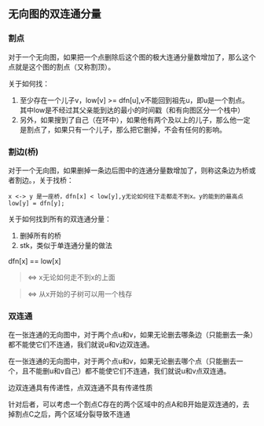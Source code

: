 ## 无向图的双连通分量

### 割点

对于一个无向图，如果把一个点删除后这个图的极大连通分量数增加了，那么这个点就是这个图的割点（又称割顶）。

关于如何找：

1. 至少存在一个儿子v，low[v] >= dfn[u],v不能回到祖先u，即u是一个割点。其中low是不经过其父亲能到达的最小的时间戳（和有向图区分一个栈中）
2. 另外，如果搜到了自己（在环中），如果他有两个及以上的儿子，那么他一定是割点了，如果只有一个儿子，那么把它删掉，不会有任何的影响。

### 割边(桥)

对于一个无向图，如果删掉一条边后图中的连通分量数增加了，则称这条边为桥或者割边。，关于找桥：

    x <-> y 是一座桥，dfn[x] < low[y],y无论如何往下走都走不到x。y的能到的最高点low[y] = dfn[y];

关于如何找到所有的双连通分量：
1. 删掉所有的桥
2. stk，类似于单连通分量的做法

dfn[x] == low[x] 
> <=> x无论如何走不到x的上面

> <=> 从x开始的子树可以用一个栈存

### 双连通

在一张连通的无向图中，对于两个点u和v，如果无论删去哪条边（只能删去一条）都不能使它们不连通，我们就说u和v边双连通。

在一张连通的无向图中，对于两个点u和v，如果无论删去哪个点（只能删去一个，且不能删u和v自己）都不能使它们不连通，我们就说u和v点双连通。

边双连通具有传递性，点双连通不具有传递性质

针对后者，可以考虑一个割点C存在的两个区域中的点A和B开始是双连通的，去掉割点C之后，两个区域分裂导致不连通
